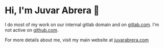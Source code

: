 # Hi, I'm Juvar Abrera 👋

I do most of my work on our internal gitlab domain and on <a href="https://www.gitlab.com/juvarabrera">gitlab.com</a>. I'm not active on <a href="https://www.github.com/juvarabrera">github.com</a>.

For more details about me, visit my main website at <a href="https://www.juvarabrera.com">juvarabrera.com</a>
